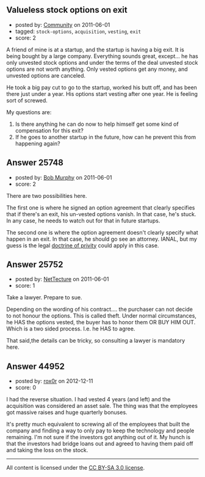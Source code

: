 ## Valueless stock options on exit

- posted by: [Community](https://stackexchange.com/users/-1/-1-community) on 2011-06-01
- tagged: `stock-options`, `acquisition`, `vesting`, `exit`
- score: 2

A friend of mine is at a startup, and the startup is having a big exit.  It is being bought by a large company.  Everything sounds great, except... he has only unvested stock options and under the terms of the deal unvested stock options are not worth anything.  Only vested options get any money, and unvested options are canceled.

He took a big pay cut to go to the startup, worked his butt off, and has been there just under a year.  His options start vesting after one year.  He is feeling sort of screwed.  

My questions are:

 1. Is there anything he can do now
    to help himself get some kind of
    compensation for this exit? 
 2. If
    he goes to another startup in the
    future, how can he prevent this from
    happening again?


## Answer 25748

- posted by: [Bob Murphy](https://stackexchange.com/users/-1/5778-bob-murphy) on 2011-06-01
- score: 2

<p>There are two possibilities here.</p>

<p>The first one is where he signed an option agreement that clearly specifies that if there's an exit, his un-vested options vanish. In that case, he's stuck. In any case, he needs to watch out for that in future startups.</p>

<p>The second one is where the option agreement doesn't clearly specify what happen in an exit. In that case, he should go see an attorney. IANAL, but my guess is the legal <a href="http://en.wikipedia.org/wiki/Privity_of_contract" rel="nofollow">doctrine of privity</a> could apply in this case.</p>



## Answer 25752

- posted by: [NetTecture](https://stackexchange.com/users/-1/3350-nettecture) on 2011-06-01
- score: 1

Take a lawyer. Prepare to sue.

Depending on the wording of his contract.... the purchaser can not decide to not honour the options. This is called theft. Under normal circumstances, he HAS the options vested, the buyer has to honor them OR BUY HIM OUT. Which is a two sided process. I.e. he HAS to agree.

That said,the details can be tricky, so consulting a lawyer is mandatory here.


## Answer 44952

- posted by: [rox0r](https://stackexchange.com/users/-1/16961-rox0r) on 2012-12-11
- score: 0

I had the reverse situation.  I had vested 4 years (and left) and the acquisition was considered an asset sale.  The thing was that the employees got massive raises and huge quarterly bonuses.  

It's pretty much equivalent to screwing all of the employees that built the company and finding a way to only pay to keep the technology and people remaining.  I'm not sure if the investors got anything out of it.  My hunch is that the investors had bridge loans out and agreed to having them paid off and taking the loss on the stock.



---

All content is licensed under the [CC BY-SA 3.0 license](https://creativecommons.org/licenses/by-sa/3.0/).
